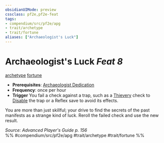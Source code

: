 ```yaml
---
obsidianUIMode: preview
cssclass: pf2e,pf2e-feat
tags:
- compendium/src/pf2e/apg
- trait/archetype
- trait/fortune
aliases: ["Archaeologist's Luck"]
---
```

# Archaeologist's Luck  *Feat 8*  
[archetype](rules/traits/archetype.md "Archetype Feat Trait")  [fortune](rules/traits/fortune.md "Fortune Effect Trait")  

- **Prerequisites**: [Archaeologist Dedication](compendium/feats/archaeologist-dedication-apg.md)
- **Frequency**: once per hour
- **Trigger** You fail a check against a trap, such as a [Thievery](compendium/skills.md#Thievery) check to [Disable](rules/actions/disable-a-device.md) the trap or a Reflex save to avoid its effects.

You are more than just skillful; your drive to find the secrets of the past manifests as a strange kind of luck. Reroll the failed check and use the new result.

*Source: Advanced Player's Guide p. 156*  
%% #compendium/src/pf2e/apg #trait/archetype #trait/fortune %%